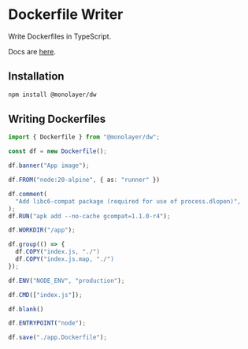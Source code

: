 # Dockerfile Writer

Write Dockerfiles in TypeScript.

Docs are [here](https://monolayer.github.io/dw-docs/).

## Installation

```bash
npm install @monolayer/dw
```

## Writing Dockerfiles

```ts
import { Dockerfile } from "@monolayer/dw";

const df = new Dockerfile();

df.banner("App image");

df.FROM("node:20-alpine", { as: "runner" })

df.comment(
  "Add libc6-compat package (required for use of process.dlopen)",
);
df.RUN("apk add --no-cache gcompat=1.1.0-r4");

df.WORKDIR("/app");

df.group(() => {
  df.COPY("index.js, "./")
  df.COPY("index.js.map, "./")
});

df.ENV("NODE_ENV", "production");

df.CMD(["index.js"]);

df.blank()

df.ENTRYPOINT("node");

df.save("./app.Dockerfile");
```
